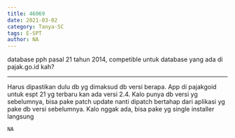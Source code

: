 ```yaml
---
title: 46069
date: 2021-03-02
category: Tanya-SC
tags: E-SPT
author: NA
---
```


database pph pasal 21 tahun 2014, competible untuk database yang ada di pajak.go.id kah?

---

Harus dipastikan dulu db yg dimaksud db versi berapa. App di pajakgoid untuk espt 21 yg terbaru kan ada versi 2.4. Kalo punya db versi yg sebelumnya, bisa pake patch update nanti dipatch bertahap dari aplikasi yg pake db versi sebelumnya. Kalo nggak ada, bisa pake yg single installer langsung

`NA`
